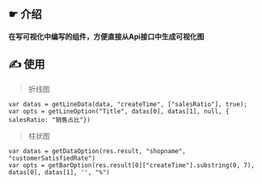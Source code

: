 ## ☛ 介绍

#### 在写可视化中编写的组件，方便直接从Api接口中生成可视化图

## ✍ 使用

> 折线图
~~~
var datas = getLineData(data, "createTime", ["salesRatio"], true);
var opts = getLineOption("Title", datas[0], datas[1], null, { salesRatio: "销售占比"})
~~~

> 柱状图
~~~
var datas = getDataOption(res.result, "shopname", "customerSatisfiedRate")
var opts = getBarOption(res.result[0]["createTime"].substring(0, 7), datas[0], datas[1], '', "%")
~~~
